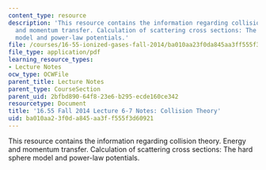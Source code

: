 ```yaml
---
content_type: resource
description: 'This resource contains the information regarding collision theory. Energy
  and momentum transfer. Calculation of scattering cross sections: The hard sphere
  model and power-law potentials.'
file: /courses/16-55-ionized-gases-fall-2014/ba010aa23f0da845aa3ff555f3d60921_MIT16_55F14_Lecture6-7.pdf
file_type: application/pdf
learning_resource_types:
- Lecture Notes
ocw_type: OCWFile
parent_title: Lecture Notes
parent_type: CourseSection
parent_uid: 2bfbd890-64f8-23e6-b295-ecde160ce342
resourcetype: Document
title: '16.55 Fall 2014 Lecture 6-7 Notes: Collision Theory'
uid: ba010aa2-3f0d-a845-aa3f-f555f3d60921
---
```

This resource contains the information regarding collision theory. Energy and momentum transfer. Calculation of scattering cross sections: The hard sphere model and power-law potentials.

